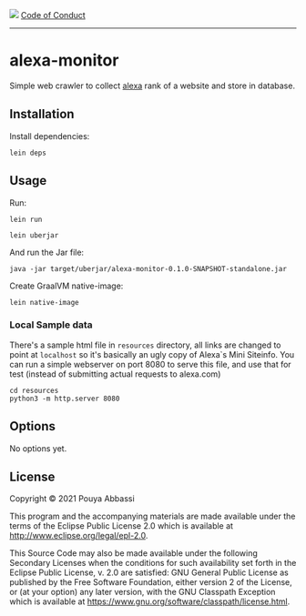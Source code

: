 <a href="https://gitter.im/pouyacode/alexa-monitor?utm_source=badge&utm_medium=badge&utm_campaign=pr-badge"><img src="https://badges.gitter.im/pouyacode/alexa-monitor.svg" /></a>
[Code of Conduct](https://github.com/pouyacode/alexa-monitor/blob/master/CODE_OF_CONDUCT.md)

---
# alexa-monitor

Simple web crawler to collect [alexa](alexa.com) rank of a website and store in database.


## Installation

Install dependencies:
```
lein deps
```


## Usage

Run:
```
lein run
```

```
lein uberjar
```

And run the Jar file:
```
java -jar target/uberjar/alexa-monitor-0.1.0-SNAPSHOT-standalone.jar
```

Create GraalVM native-image:
```
lein native-image
```

### Local Sample data
There's a sample html file in `resources` directory, all links are changed to point at `localhost` so it's basically an ugly copy of Alexa`s Mini Siteinfo. You can run a simple webserver on port 8080 to serve this file, and use that for test (instead of submitting actual requests to alexa.com)
```
cd resources
python3 -m http.server 8080
```


## Options

No options yet.


## License

Copyright © 2021 Pouya Abbassi

This program and the accompanying materials are made available under the
terms of the Eclipse Public License 2.0 which is available at
http://www.eclipse.org/legal/epl-2.0.

This Source Code may also be made available under the following Secondary
Licenses when the conditions for such availability set forth in the Eclipse
Public License, v. 2.0 are satisfied: GNU General Public License as published by
the Free Software Foundation, either version 2 of the License, or (at your
option) any later version, with the GNU Classpath Exception which is available
at https://www.gnu.org/software/classpath/license.html.
